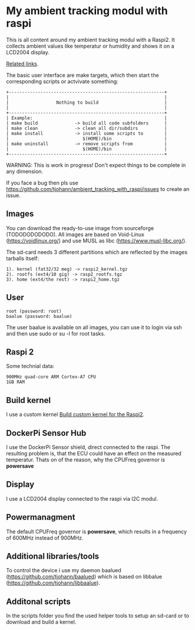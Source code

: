 My ambient tracking modul with raspi
====================================

This is all content around my ambient tracking modul with a Raspi2. It collects ambient values like temperatur or humidity and shows it on a LCD2004 display.

[Related links](Documentation/links.md).

The basic user interface are make targets, which then start the corresponding scripts or actvivate something:

    +-----------------------------------------------------------+
    |                                                           |
    |                  Nothing to build                         |
    |                                                           |
    +-----------------------------------------------------------+
    | Example:                                                  |
    | make build              -> build all code subfolders      |
    | make clean              -> clean all dir/subdirs          |
    | make install            -> install some scripts to        |
    |                            $(HOME)/bin                    |
    | make uninstall          -> remove scripts from            |
    |                            $(HOME)/bin                    |
    +-----------------------------------------------------------+

WARNING: This is work in progress! Don't expect things to be complete in any dimension.

If you face a bug then pls use https://github.com/tjohann/ambient_tracking_with_raspi/issues to create an issue.


Images
------

You can download the ready-to-use image from sourceforge (TODODODODODO). All images are based on Void-Linux (https://voidlinux.org/) and use MUSL as libc (https://www.musl-libc.org/).

The sd-card needs 3 different partitions which are reflected by the images tarballs itself:

	1). kernel (fat32/32 meg) -> raspi2_kernel.tgz
	2). rootfs (ext4/10 gig) -> rasp2_rootfs.tgz
	3). home (ext4/the rest) -> raspi2_home.tgz


User
----

    root (password: root)
    baalue (password: baalue)

The user baalue is available on all images, you can use it to login via ssh and then use sudo or su -l for root tasks.


Raspi 2
-------

Some technial data:

	900MHz quad-core ARM Cortex-A7 CPU
	1GB RAM


Build kernel
------------

I use a custom kernel [Build custom kernel for the Raspi2](Documentation/howto_kernel.txt).


DockerPi Sensor Hub
-------------------

I use the DockerPi Sensor shield, direct connected to the raspi. The resulting problem is, that the ECU could have an effect on the measured temperatur. Thats on of the reason, why the CPUFreq governor is **powersave**


Display
-------

I use a LCD2004 display connected to the raspi via I2C modul.


Powermanagment
--------------

The default CPUFreq governor is **powersave**, which results in a frequency of 600MHz instead of 900MHz.


Additional libraries/tools
--------------------------

To control the device i use my daemon baalued (https://github.com/tjohann/baalued) which is based on libbalue (https://github.com/tjohann/libbaalue).


Additonal scripts
-----------------

In the scripts folder you find the used helper tools to setup an sd-card or to download and build a kernel.

